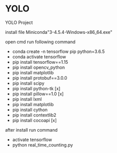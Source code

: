 # YOLO
YOLO Project

install file Miniconda"3-4.5.4-Windows-x86_64.exe"

open cmd run following command
- conda create -n tensorflow pip python=3.6.5
- conda activate tensorflow
- pip install tensorflow==1.15
- pip install opencv_python
- pip install matplotlib
- pip install protobuf==3.0.0 
- pip install scipy
- pip install python-tk [x]
- pip install pillow==1.0 [x]
- pip install lxml
- pip install matplotlib
- pip install cython
- pip install contextlib2
- pip install cocoapi [x]

after install
run command
- activate tensorflow
- python real_time_counting.py